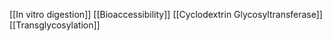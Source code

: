 [[In vitro digestion]]
[[Bioaccessibility]]
[[Cyclodextrin Glycosyltransferase]]
[[Transglycosylation]]
